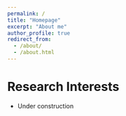 ```yaml
---
permalink: /
title: "Homepage"
excerpt: "About me"
author_profile: true
redirect_from: 
  - /about/
  - /about.html
---
```


# Research Interests

- Under construction

